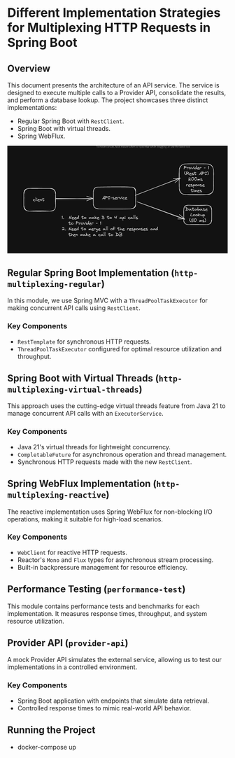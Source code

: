 # Different Implementation Strategies for Multiplexing HTTP Requests in Spring Boot

## Overview

This document presents the architecture of an API service. The service is designed to execute multiple calls to a Provider API, consolidate the results, and perform a database lookup. The project showcases three distinct implementations:

- Regular Spring Boot with `RestClient`.
- Spring Boot with virtual threads.
- Spring WebFlux.

![usecase-image.png](usecase-image.png)

## Regular Spring Boot Implementation (`http-multiplexing-regular`)

In this module, we use Spring MVC with a `ThreadPoolTaskExecutor` for making concurrent API calls using `RestClient`.

### Key Components

- `RestTemplate` for synchronous HTTP requests.
- `ThreadPoolTaskExecutor` configured for optimal resource utilization and throughput.

## Spring Boot with Virtual Threads (`http-multiplexing-virtual-threads`)

This approach uses the cutting-edge virtual threads feature from Java 21 to manage concurrent API calls with an `ExecutorService`.

### Key Components

- Java 21's virtual threads for lightweight concurrency.
- `CompletableFuture` for asynchronous operation and thread management.
- Synchronous HTTP requests made with the new `RestClient`.

## Spring WebFlux Implementation (`http-multiplexing-reactive`)

The reactive implementation uses Spring WebFlux for non-blocking I/O operations, making it suitable for high-load scenarios.

### Key Components

- `WebClient` for reactive HTTP requests.
- Reactor's `Mono` and `Flux` types for asynchronous stream processing.
- Built-in backpressure management for resource efficiency.

## Performance Testing (`performance-test`)

This module contains performance tests and benchmarks for each implementation. It measures response times, throughput, and system resource utilization.

## Provider API (`provider-api`)

A mock Provider API simulates the external service, allowing us to test our implementations in a controlled environment.

### Key Components

- Spring Boot application with endpoints that simulate data retrieval.
- Controlled response times to mimic real-world API behavior.

## Running the Project
- docker-compose up